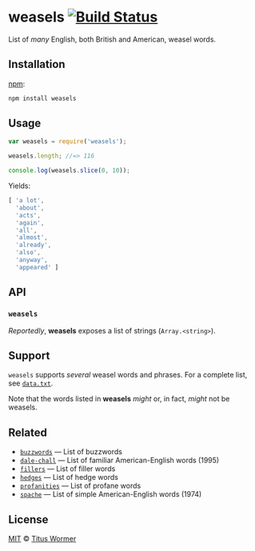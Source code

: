 # weasels [![Build Status][travis-badge]][travis]

List of *many* English, both British and American, weasel words.

## Installation

[npm][npm]:

```bash
npm install weasels
```

## Usage

```js
var weasels = require('weasels');

weasels.length; //=> 116

console.log(weasels.slice(0, 10));
```

Yields:

```js
[ 'a lot',
  'about',
  'acts',
  'again',
  'all',
  'almost',
  'already',
  'also',
  'anyway',
  'appeared' ]
```

## API

### `weasels`

*Reportedly*, **weasels** exposes a list of strings (`Array.<string>`).

## Support

`weasels` supports *several* weasel words and phrases.  For a complete
list, see [`data.txt`][data].

Note that the words listed in **weasels** *might* or, in fact, *might*
not be weasels.

## Related

*   [`buzzwords`](https://github.com/words/buzzwords)
    — List of buzzwords
*   [`dale-chall`](https://github.com/words/dale-chall)
    — List of familiar American-English words (1995)
*   [`fillers`](https://github.com/words/fillers)
    — List of filler words
*   [`hedges`](https://github.com/words/hedges)
    — List of hedge words
*   [`profanities`](https://github.com/words/profanities)
    — List of profane words
*   [`spache`](https://github.com/words/spache)
    — List of simple American-English words (1974)

## License

[MIT][license] © [Titus Wormer][author]

<!-- Definitions -->

[travis-badge]: https://img.shields.io/travis/words/weasels.svg

[travis]: https://travis-ci.org/words/weasels

[npm]: https://docs.npmjs.com/cli/install

[license]: license

[author]: https://wooorm.com

[data]: data.txt
